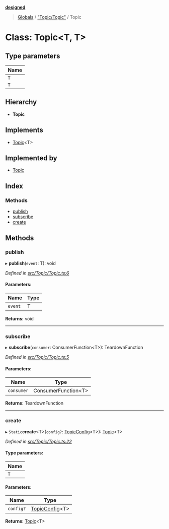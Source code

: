 **[designed](tsdoc/README.md)**

> [Globals](tsdoc/globals.md) / ["Topic/Topic"](tsdoc/modules/_topic_topic_.md) / Topic

# Class: Topic\<T, T>

## Type parameters

Name |
------ |
`T` |
`T` |

## Hierarchy

* **Topic**

## Implements

* [Topic](tsdoc/classes/_topic_topic_.topic.md)\<T>

## Implemented by

* [Topic](tsdoc/classes/_topic_topic_.topic.md)

## Index

### Methods

* [publish](tsdoc/classes/_topic_topic_.topic.md#publish)
* [subscribe](tsdoc/classes/_topic_topic_.topic.md#subscribe)
* [create](tsdoc/classes/_topic_topic_.topic.md#create)

## Methods

### publish

▸ **publish**(`event`: T): void

*Defined in [src/Topic/Topic.ts:6](https://github.com/jamesapple/ts-designed/blob/d9cf2e1/src/Topic/Topic.ts#L6)*

#### Parameters:

Name | Type |
------ | ------ |
`event` | T |

**Returns:** void

___

### subscribe

▸ **subscribe**(`consumer`: ConsumerFunction\<T>): TeardownFunction

*Defined in [src/Topic/Topic.ts:5](https://github.com/jamesapple/ts-designed/blob/d9cf2e1/src/Topic/Topic.ts#L5)*

#### Parameters:

Name | Type |
------ | ------ |
`consumer` | ConsumerFunction\<T> |

**Returns:** TeardownFunction

___

### create

▸ `Static`**create**\<T>(`config?`: [TopicConfig](tsdoc/interfaces/_topic_topic_.topicconfig.md)\<T>): [Topic](tsdoc/classes/_topic_topic_.topic.md)\<T>

*Defined in [src/Topic/Topic.ts:22](https://github.com/jamesapple/ts-designed/blob/d9cf2e1/src/Topic/Topic.ts#L22)*

#### Type parameters:

Name |
------ |
`T` |

#### Parameters:

Name | Type |
------ | ------ |
`config?` | [TopicConfig](tsdoc/interfaces/_topic_topic_.topicconfig.md)\<T> |

**Returns:** [Topic](tsdoc/classes/_topic_topic_.topic.md)\<T>
